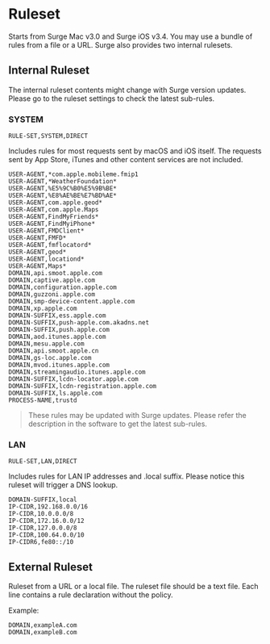 # Ruleset

Starts from Surge Mac v3.0 and Surge iOS v3.4. You may use a bundle of  rules from a file or a URL. Surge also provides two internal rulesets.

## Internal Ruleset

The internal ruleset contents might change with Surge version updates. Please go to the ruleset settings to check the latest sub-rules.

### SYSTEM

`RULE-SET,SYSTEM,DIRECT`

Includes rules for most requests sent by macOS and iOS itself. The requests sent by App Store, iTunes and other content services are not included.

```
USER-AGENT,*com.apple.mobileme.fmip1
USER-AGENT,*WeatherFoundation*
USER-AGENT,%E5%9C%B0%E5%9B%BE*
USER-AGENT,%E8%AE%BE%E7%BD%AE*
USER-AGENT,com.apple.geod*
USER-AGENT,com.apple.Maps
USER-AGENT,FindMyFriends*
USER-AGENT,FindMyiPhone*
USER-AGENT,FMDClient*
USER-AGENT,FMFD*
USER-AGENT,fmflocatord*
USER-AGENT,geod*
USER-AGENT,locationd*
USER-AGENT,Maps*
DOMAIN,api.smoot.apple.com
DOMAIN,captive.apple.com
DOMAIN,configuration.apple.com
DOMAIN,guzzoni.apple.com
DOMAIN,smp-device-content.apple.com
DOMAIN,xp.apple.com
DOMAIN-SUFFIX,ess.apple.com
DOMAIN-SUFFIX,push-apple.com.akadns.net
DOMAIN-SUFFIX,push.apple.com
DOMAIN,aod.itunes.apple.com
DOMAIN,mesu.apple.com
DOMAIN,api.smoot.apple.cn
DOMAIN,gs-loc.apple.com
DOMAIN,mvod.itunes.apple.com
DOMAIN,streamingaudio.itunes.apple.com
DOMAIN-SUFFIX,lcdn-locator.apple.com
DOMAIN-SUFFIX,lcdn-registration.apple.com
DOMAIN-SUFFIX,ls.apple.com
PROCESS-NAME,trustd
```

> These rules may be updated with Surge updates. Please refer the description in the software to get the latest sub-rules.


### LAN

`RULE-SET,LAN,DIRECT`

Includes rules for LAN IP addresses and .local suffix. Please notice this ruleset will trigger a DNS lookup.

```
DOMAIN-SUFFIX,local
IP-CIDR,192.168.0.0/16
IP-CIDR,10.0.0.0/8
IP-CIDR,172.16.0.0/12
IP-CIDR,127.0.0.0/8
IP-CIDR,100.64.0.0/10
IP-CIDR6,fe80::/10
```


## External Ruleset

Ruleset from a URL or a local file. The ruleset file should be a text file. Each line contains a rule declaration without the policy.

Example:

```
DOMAIN,exampleA.com
DOMAIN,exampleB.com
```

